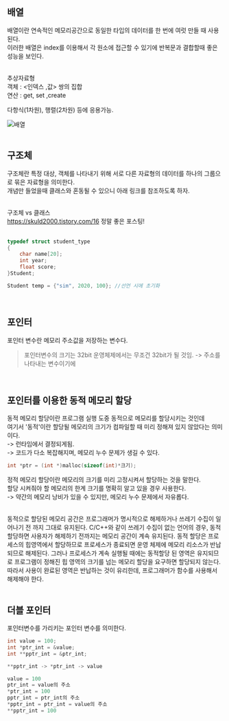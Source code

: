 ## 배열 <br>
배열이란 연속적인 메모리공간으로 동일한 타입의 데이터를 한 번에 여럿 만들 때 사용된다.<br>
이러한 배열은 index를 이용해서 각 원소에 접근할 수 있기에 반복문과 결합할때 좋은 성능을 보인다.<br>
<br>

추상자료형<br>
객체 : <인덱스 ,값> 쌍의 집합<br>
연산 : get, set ,create

다항식(1차원), 행렬(2차원) 등에 응용가능.

![배열](https://user-images.githubusercontent.com/43705434/108394196-cd7a5600-7257-11eb-986f-d497f2446f36.jpeg)
<br>
<br>

## 구조체 <br>
구조체란 특정 대상, 객체를 나타내기 위해 서로 다른 자료형의 데이터를 하나의 그룹으로 묶은 자료형을 의미한다.<br>
개념만 들었을때 클래스와 혼동될 수 있으니 아래 링크를 참조하도록 하자.<br>
<br>

구조체 vs 클래스 <br>
https://skuld2000.tistory.com/16 정말 좋은 포스팅!<br>
<br>

```c
typedef struct student_type
{
	char name[20];
	int year;
	float score;
}Student;

Student temp = {"sim", 2020, 100}; //선언 시에 초기화
```
<br>

## 포인터 <br>
포인터 변수란 메모리 주소값을 저장하는 변수다.

> 포인터변수의 크기는 32bit 운영체제에서는 무조건 32bit가 될 것임. -> 주소를 나타내는 변수이기에
<br>

## 포인터를 이용한 동적 메모리 할당 <br>
동적 메모리 할당이란 프로그램 실행 도중 동적으로 메모리를 할당시키는 것인데<br>
여기서 '동적'이란 할당될 메모리의 크기가 컴파일할 때 미리 정해져 있지 않았다는 의미이다.<br>
-> 런타임에서 결정되게됨.<br>
-> 코드가 다소 복잡해지며, 메모리 누수 문제가 생길 수 있다.<br>

```c
int *ptr = (int *)malloc(sizeof(int)*크기);
```

정적 메모리 할당이란 메모리의 크기를 미리 고정시켜서 할당하는 것을 말한다.<br>
할당 시켜줘야 할 메모리의 한계 크기를 명확히 알고 있을 경우 사용한다.<br>
-> 약간의 메모리 낭비가 있을 수 있지만, 메모리 누수 문제에서 자유롭다.<br>
<br>

동적으로 할당된 메모리 공간은 프로그래머가 명시적으로 해제하거나 쓰레기 수집이 일어나기 전 까지 그대로 유지된다. C/C++와 같이 쓰레기 수집이 없는 언어의 경우, 동적 할당하면 사용자가 해제하기 전까지는 메모리 공간이 계속 유지된다. 동적 할당은 프로세스의 힙영역에서 할당하므로 프로세스가 종료되면 운영 체제에 메모리 리소스가 반납되므로 해제된다. 그러나 프로세스가 계속 실행될 때에는 동적할당 된 영역은 유지되므로 프로그램이 정해진 힙 영역의 크기를 넘는 메모리 할당을 요구하면 할당되지 않는다. 따라서 사용이 완료된 영역은 반납하는 것이 유리한데, 프로그래머가 함수를 사용해서 해제해야 한다.<br>
<br>

## 더블 포인터 <br>
포인터변수를 가리키는 포인터 변수를 의미한다.<br>

```c
int value = 100;
int *ptr_int = &value;
int **pptr_int = &ptr_int;

**pptr_int -> *ptr_int -> value

value = 100
ptr_int = value의 주소
*ptr_int = 100
pptr_int = ptr_int의 주소
*pptr_int = ptr_int = value의 주소
**pptr_int = 100
```
<br>

